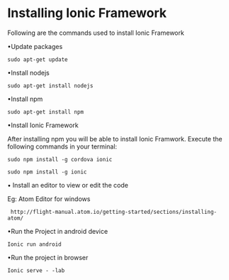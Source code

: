 
#  Installing Ionic Framework

Following are the commands used to install Ionic Framework

•Update packages

    sudo apt-get update
    
•Install nodejs

   	sudo apt-get install nodejs
    
•Install npm

    sudo apt-get install npm

•Install Ionic Framework

After installing npm you will be able to install Ionic Framwork. Execute the following commands in your terminal:

    sudo npm install -g cordova ionic
    
    sudo npm install -g ionic
    
• Install an editor to view or edit the code

Eg: Atom Editor for windows

     http://flight-manual.atom.io/getting-started/sections/installing-atom/
     
•Run the Project in android device

    Ionic run android
    
•Run the project in browser

    Ionic serve - -lab

